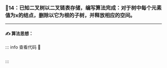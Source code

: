 ### :page_with_curl:14：已知二叉树以二叉链表存储，编写算法完成：对于树中每个元素值为x的结点，删除以它为根的子树，并释放相应的空间。

---

#### :writing_hand: 算法思想：
> 

<!-- ::: details 查看代码  -->
::: info  查看代码 :cup_with_straw:
```C


```
:::

